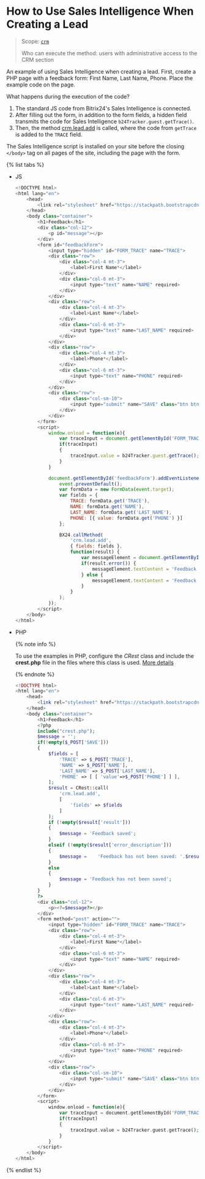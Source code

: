 # How to Use Sales Intelligence When Creating a Lead

> Scope: [`crm`](../../../api-reference/scopes/permissions.md)
>
> Who can execute the method: users with administrative access to the CRM section

An example of using Sales Intelligence when creating a lead. First, create a PHP page with a feedback form: First Name, Last Name, Phone. Place the example code on the page.

What happens during the execution of the code?

1. The standard JS code from Bitrix24's Sales Intelligence is connected.
2. After filling out the form, in addition to the form fields, a hidden field transmits the code for Sales Intelligence `b24Tracker.guest.getTrace()`.
3. Then, the method [crm.lead.add](../../../api-reference/crm/leads/crm-lead-add.md) is called, where the code from `getTrace` is added to the `TRACE` field.

The Sales Intelligence script is installed on your site before the closing `</body>` tag on all pages of the site, including the page with the form.

{% list tabs %}

- JS

    ```js
    <!DOCTYPE html>
    <html lang="en">
        <head>
            <link rel="stylesheet" href="https://stackpath.bootstrapcdn.com/bootstrap/4.3.1/css/bootstrap.min.css" crossorigin="anonymous">
        </head>
        <body class="container">
            <h1>Feedback</h1>
            <div class="col-12">
                <p id="message"></p>
            </div>
            <form id="feedbackForm">
                <input type="hidden" id="FORM_TRACE" name="TRACE">
                <div class="row">
                    <div class="col-4 mt-3">
                        <label>First Name*</label>
                    </div>
                    <div class="col-6 mt-3">
                        <input type="text" name="NAME" required>
                    </div>
                </div>
                <div class="row">
                    <div class="col-4 mt-3">
                        <label>Last Name*</label>
                    </div>
                    <div class="col-6 mt-3">
                        <input type="text" name="LAST_NAME" required>
                    </div>
                </div>
                <div class="row">
                    <div class="col-4 mt-3">
                        <label>Phone*</label>
                    </div>
                    <div class="col-6 mt-3">
                        <input type="text" name="PHONE" required>
                    </div>
                </div>
                <div class="row">
                    <div class="col-sm-10">
                        <input type="submit" name="SAVE" class="btn btn-primary" value="Send">
                    </div>
                </div>
            </form>
            <script>
                window.onload = function(e){
                    var traceInput = document.getElementById('FORM_TRACE');
                    if(traceInput)
                    {
                        traceInput.value = b24Tracker.guest.getTrace();
                    }
                }

                document.getElementById('feedbackForm').addEventListener('submit', function(event) {
                    event.preventDefault();
                    var formData = new FormData(event.target);
                    var fields = {
                        TRACE: formData.get('TRACE'),
                        NAME: formData.get('NAME'),
                        LAST_NAME: formData.get('LAST_NAME'),
                        PHONE: [{ value: formData.get('PHONE') }]
                    };

                    BX24.callMethod(
                        'crm.lead.add',
                        { fields: fields },
                        function(result) {
                            var messageElement = document.getElementById('message');
                            if(result.error()) {
                                messageElement.textContent = 'Feedback has not been saved: ' + result.error_description();
                            } else {
                                messageElement.textContent = 'Feedback saved';
                            }
                        }
                    );
                });
            </script>
        </body>
    </html>
    ```

- PHP

    {% note info %}

    To use the examples in PHP, configure the *CRest* class and include the **crest.php** file in the files where this class is used. [More details](../../../how-to-use-examples.md)

    {% endnote %}

    ```php
    <!DOCTYPE html>
    <html lang="en">
        <head>
            <link rel="stylesheet" href="https://stackpath.bootstrapcdn.com/bootstrap/4.3.1/css/bootstrap.min.css" crossorigin="anonymous">
        </head>
        <body class="container">
            <h1>Feedback</h1>
            <?php
            include("crest.php");
            $message = '';
            if(!empty($_POST['SAVE']))
            {
                $fields = [
                    'TRACE' => $_POST['TRACE'],
                    'NAME' => $_POST['NAME'],
                    'LAST_NAME' => $_POST['LAST_NAME'],
                    'PHONE' => [ [ 'value'=>$_POST['PHONE'] ] ],
                ];
                $result = CRest::call(
                    'crm.lead.add',
                    [
                        'fields' => $fields
                    ]
                );
                if (!empty($result['result']))
                {
                    $message = 'Feedback saved';
                }
                elseif (!empty($result['error_description']))
                {
                    $message =    'Feedback has not been saved: '.$result['error_description'];
                }
                else
                {
                    $message = 'Feedback has not been saved';
                }
            }
            ?>
            <div class="col-12">
                <p><?=$message?></p>
            </div>
            <form method="post" action="">
                <input type="hidden" id="FORM_TRACE" name="TRACE">
                <div class="row">
                    <div class="col-4 mt-3">
                        <label>First Name*</label>
                    </div>
                    <div class="col-6 mt-3">
                        <input type="text" name="NAME" required>
                    </div>
                </div>
                <div class="row">
                    <div class="col-4 mt-3">
                        <label>Last Name*</label>
                    </div>
                    <div class="col-6 mt-3">
                        <input type="text" name="LAST_NAME" required>
                    </div>
                </div>
                <div class="row">
                    <div class="col-4 mt-3">
                        <label>Phone*</label>
                    </div>
                    <div class="col-6 mt-3">
                        <input type="text" name="PHONE" required>
                    </div>
                </div>
                <div class="row">
                    <div class="col-sm-10">
                        <input type="submit" name="SAVE" class="btn btn-primary" value="Send">
                    </div>
                </div>
            </form>
            <script>
                window.onload = function(e){
                    var traceInput = document.getElementById('FORM_TRACE');
                    if(traceInput)
                    {
                        traceInput.value = b24Tracker.guest.getTrace();
                    }
                }
            </script>
        </body>
    </html>
    ```

{% endlist %}